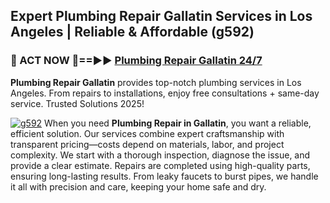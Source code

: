 ## Expert Plumbing Repair Gallatin Services in Los Angeles | Reliable & Affordable (g592)  

<h3>🚿 ACT NOW 🌟==►► <a href="https://tinyurl.com/2ne6vx2x" rel="nofollow">Plumbing Repair Gallatin 24/7</a></h3>

**Plumbing Repair Gallatin** provides top-notch plumbing services in Los Angeles. From repairs to installations, enjoy free consultations + same-day service. Trusted Solutions 2025!

[![g592](https://i.imgur.com/4PFF4AK.jpeg)](https://tinyurl.com/2ne6vx2x)
When you need **Plumbing Repair in Gallatin**, you want a reliable, efficient solution. Our services combine expert craftsmanship with transparent pricing—costs depend on materials, labor, and project complexity. We start with a thorough inspection, diagnose the issue, and provide a clear estimate. Repairs are completed using high-quality parts, ensuring long-lasting results. From leaky faucets to burst pipes, we handle it all with precision and care, keeping your home safe and dry.